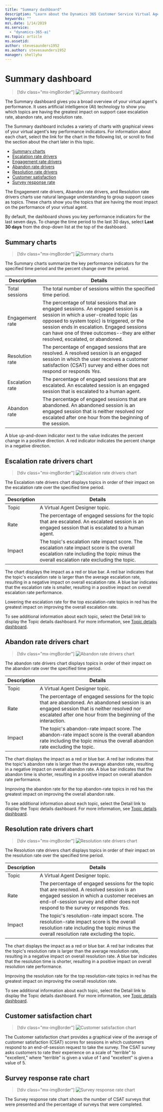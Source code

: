 ```yaml
---
title: "Summary dashboard"
description: "Learn about the Dynamics 365 Customer Service Virtual Agent Summary dashboard."
keywords: ""
ms\.date: 1/14/2019
ms.service:
  - "dynamics-365-ai"
ms.topic: article
ms.assetid: 
author: stevesaunders1952
ms.author: stevesaunders1952
manager: shellyha
---
```


# Summary dashboard

   > [!div class="mx-imgBorder"]
   > ![Summary dashboard](media/analytics-page.PNG)

The Summary dashboard gives you a broad overview of your virtual agent's performance. It uses artificial intelligence (AI) technology to show you which topics are having the greatest impact on support case escalation rate, abandon rate, and resolution rate.

The Summary dashboard includes a variety of charts with graphical views of your virtual agent's key performance indicators. For information about each chart, select the link for the chart in the following list, or scroll to find the section about the chart later in this topic.

<!--note from editor: "Engagement rate drivers" bullet item and link has no corresponding section. -->

* [Summary charts](#summary-charts)
* [Escalation rate drivers](#escalation-rate-drivers-chart)
* [Engagement rate drivers](#engagement-rate-drivers-chart)
* [Abandon rate drivers](#abandon-rate-drivers-chart)
* [Resolution rate drivers](#resolution-rate-drivers-chart)
* [Customer satisfaction](#customer-satisfaction-chart)
* [Survey response rate](#survey-response-rate-chart)

The Engagement rate drivers, Abandon rate drivers, and Resolution rate drivers charts use natural language understanding to group support cases as topics. These charts show you the topics that are having the most impact on the performance of your virtual agent.

By default, the dashboard shows you key performance indicators for the last seven days. To change the time period to the last 30 days, select **Last 30 days** from the drop-down list at the top of the dashboard.

## Summary charts

   > [!div class="mx-imgBorder"]
   > ![Summary charts](media/analytics-summary-1.PNG)

The Summary charts summarize the key performance indicators for the specified time period and the percent change over the period.

<!--note from editor: Line 47: "An engaged session is either a session in which a user-created topic (as opposed to a system topic) is triggered or a session that continues as an escalation" ?-->

Description | Details
----------- | -------
Total sessions | The total number of sessions within the specified time period.
Engagement rate | The percentage of total sessions that are engaged sessions. An engaged session is a session in which a user-created topic (as opposed to system topic) is triggered, or the session ends in escalation. Engaged sessions can have one of three outcomes--they are either resolved, escalated, or abandoned.
Resolution rate | The percentage of engaged sessions that are resolved. A resolved session is an engaged session in which the user receives a customer satisfaction (CSAT) survey and either does not respond or responds *Yes*.
Escalation rate | The percentage of engaged sessions that are escalated. An escalated session is an engaged session that is escalated to a human agent.
Abandon rate | The percentage of engaged sessions that are abandoned. An abandoned session is an engaged session that is neither resolved nor escalated after one hour from the beginning of the session.

A blue up-and-down indicator next to the value indicates the percent change in a positive direction. A red indicator indicates the percent change in a negative direction.

## Escalation rate drivers chart

   > [!div class="mx-imgBorder"]
   > ![Escalation rate drivers chart](media/analytics-summary-2.PNG)

The Escalation rate drivers chart displays topics in order of their impact on the escalation rate over the specified time period.

Description | Details
----------- | -------
Topic | A Virtual Agent Designer topic.
Rate | The percentage of engaged sessions for the topic that are escalated. An escalated session is an engaged session that is escalated to a human agent.
Impact | The topic's escalation rate impact score. The escalation rate impact score is the overall escalation rate including the topic minus the overall escalation rate excluding the topic.

The chart displays the impact as a red or blue bar. A red bar indicates that the topic's escalation rate is larger than the average escalation rate, resulting in a negative impact on overall escalation rate. A blue bar indicates that the escalation rate is smaller, resulting in a positive impact on overall escalation rate performance.

Lowering the escalation rate for the top escalation-rate topics in red has the greatest impact on improving the overall escalation rate.

To see additional information about each topic, select the Detail link to display the Topic details dashboard. For more information, see [Topic details dashboard](analytics-topic-details.md).

## Abandon rate drivers chart

   > [!div class="mx-imgBorder"]
   > ![Abandon rate drivers chart](media/analytics-summary-3.PNG)

The abandon rate drivers chart displays topics in order of their impact on the abandon rate over the specified time period.

Description | Details
----------- | -------
Topic | A Virtual Agent Designer topic.
Rate | The percentage of engaged sessions for the topic that are abandoned. An abandoned session is an engaged session that is neither resolved nor escalated after one hour from the beginning of the interaction.
Impact | The topic's abandon-rate impact score. The abandon-rate impact score is the overall abandon rate including the topic minus the overall abandon rate excluding the topic.

The chart displays the impact as a red or blue bar. A red bar indicates that the topic's abandon rate is larger than the average abandon rate, resulting in a negative impact on overall abandon rate. A blue bar indicates that the abandon time is shorter, resulting in a positive impact on overall abandon rate performance.

Improving the abandon rate for the top abandon-rate topics in red has the greatest impact on improving the overall abandon rate.

To see additional information about each topic, select the Detail link to display the Topic details dashboard. For more information, see [Topic details dashboard](analytics-topic-details.md).

## Resolution rate drivers chart

   > [!div class="mx-imgBorder"]
   > ![Resolution rate drivers chart](media/analytics-summary-4.PNG)

The Resolution rate drivers chart displays topics in order of their impact on the resolution rate over the specified time period.

Description | Details
----------- | -------
Topic | A Virtual Agent Designer topic.
Rate | The percentage of engaged sessions for the topic that are resolved. A resolved session is an engaged session in which a customer receives an end-of-session survey and either does not respond to the survey or responds *Yes*.
Impact | The topic's resolution-rate impact score. The resolution-rate impact score is the overall resolution rate including the topic minus the overall resolution rate excluding the topic.

The chart displays the impact as a red or blue bar. A red bar indicates that the topic's resolution rate is larger than the average resolution rate, resulting in a negative impact on overall resolution rate. A blue bar indicates that the resolution time is shorter, resulting in a positive impact on overall resolution rate performance.

Improving the resolution rate for the top resolution-rate topics in red has the greatest impact on improving the overall resolution rate.

To see additional information about each topic, select the Detail link to display the Topic details dashboard. For more information, see [Topic details dashboard](analytics-topic-details.md).

## Customer satisfaction chart

   > [!div class="mx-imgBorder"]
   > ![Customer satisfaction chart](media/analytics-summary-5.PNG)

The Customer satisfaction chart provides a graphical view of the average of customer satisfaction (CSAT) scores for sessions in which customers respond to an end-of-session request to take the survey. The CSAT survey asks customers to rate their experience on a scale of "terrible" to "excellent," where "terrible" is given a value of 1 and "excellent" is given a value of 5.

## Survey response rate chart

   > [!div class="mx-imgBorder"]
   > ![Survey response rate chart](media/analytics-summary-6.PNG)

The Survey response rate chart shows the number of CSAT surveys that were presented and the percentage of surveys that were completed.
